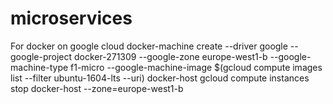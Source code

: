 # microservices
For docker on google cloud
  docker-machine create --driver google --google-project docker-271309 --google-zone europe-west1-b --google-machine-type f1-micro --google-machine-image $(gcloud compute images list --filter ubuntu-1604-lts --uri) docker-host
  gcloud compute instances stop docker-host --zone=europe-west1-b
